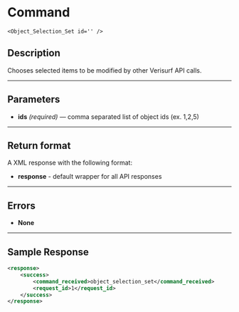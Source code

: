 # Command

    <Object_Selection_Set id='' />

## Description

Chooses selected items to be modified by other Verisurf API calls.

***

## Parameters
- **ids** _(required)_ — comma separated list of object ids (ex. 1,2,5)

***

## Return format
A XML response with the following format:

- **response** - default wrapper for all API responses

***

## Errors
- **None**
 
***

## Sample Response
```xml
<response>
	<success>
		<command_received>object_selection_set</command_received>
		<request_id>1</request_id>
	</success>
</response>
```
